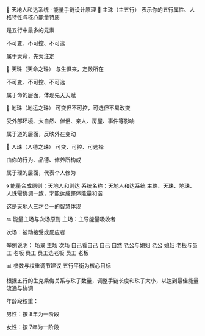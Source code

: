 🌟 天地人和达系统 · 能量手链设计原理
🔷 主珠（主五行）
表示你的五行属性、人格特性与核心能量特质

是五行中最多的元素

不可变、不可控、不可选

属于天命，先天注定

🔷 天珠（天命之珠）
与生俱来，定数所在

不可变、不可控、不可选

属于命的层面，体现先天天赋

🔷 地珠（地运之珠）
可变但不可控，可选但不易改变

受外部环境、大自然、伴侣、亲人、房屋、事件等影响

属于道的层面，反映外在变动

🔷 人珠（人德之珠）
可变、可控、可选择

由你的行为、品德、修养所构成

属于理的层面，代表个人修为

🌀 能量合成原则：天地人和则达
系统名称：天地人和达系统
主珠、天珠、地珠、人珠需协调一致，才能达成整体能量和谐

这是天地人三才合一的智慧体现

⚖️ 能量主场与次场原则
主场：主导能量吸收者

次场：被动接受或反应者

举例说明：
场景	主场	次场
自己看自己	自己	自然
老公与媳妇	老公	媳妇
老板与员工	老板	员工
员工选老板	员工	老板

📊 参数与权重调节建议
五行平衡为核心目标

根据五行的生克乘侮关系与珠子数量，调整手链长度和珠子大小，以达到最佳能量流通与协调

年龄段权重：

男性：按 8年为一阶段

女性：按 7年为一阶段


